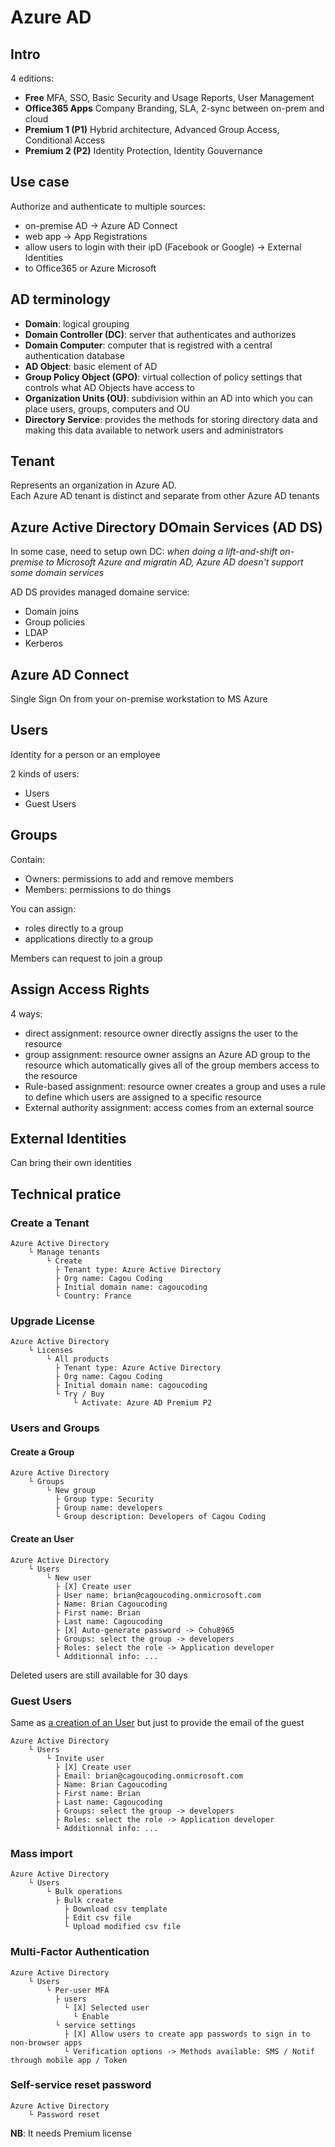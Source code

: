 # Azure AD

## Intro  

4 editions:  

- **Free** MFA, SSO, Basic Security and Usage Reports, User Management  
- **Office365 Apps** Company Branding, SLA, 2-sync between on-prem and cloud  
- **Premium 1 (P1)** Hybrid architecture, Advanced Group Access, Conditional Access  
- **Premium 2 (P2)** Identity Protection, Identity Gouvernance  

## Use case  

Authorize and authenticate to multiple sources:

- on-premise AD -> Azure AD Connect  
- web app -> App Registrations  
- allow users to login with their ipD (Facebook or Google) -> External Identities  
- to Office365 or Azure Microsoft  

## AD terminology  

- **Domain**: logical grouping  
- **Domain Controller (DC)**: server that authenticates and authorizes  
- **Domain Computer**: computer that is registred with a central authentication database  
- **AD Object**: basic element of AD  
- **Group Policy Object (GPO)**: virtual collection of policy settings
that controls what AD Objects have access to  
- **Organization Units (OU)**: subdivision within an AD into which you can place
users, groups, computers and OU  
- **Directory Service**: provides the methods for storing directory data and
making this data available to network users and administrators  

## Tenant

Represents an organization in Azure AD.  
Each Azure AD tenant is distinct and separate from other Azure AD tenants  

## Azure Active Directory DOmain Services (AD DS)  

In some case, need to setup own DC: *when doing a lift-and-shift on-premise 
to Microsoft Azure and migratin AD, Azure AD doesn't support some domain services*  

AD DS provides managed domaine service:  
- Domain joins  
- Group policies  
- LDAP  
- Kerberos  

## Azure AD Connect  

Single Sign On from your on-premise workstation to MS Azure  

## Users  

Identity for a person or an employee  

2 kinds of users:  
- Users  
- Guest Users  

## Groups  

Contain:  
- Owners: permissions to add and remove members  
- Members: permissions to do things  

You can assign:  
- roles directly to a group  
- applications directly to a group  

Members can request to join a group  

## Assign Access Rights

4 ways:  
- direct assignment: resource owner directly assigns the user to the resource  
- group assignment: resource owner assigns an Azure AD group to the resource 
which automatically gives all of the group members access to the resource  
- Rule-based assignment: resource owner creates a group and uses a rule to define 
which users are assigned to a specific resource  
- External authority assignment: access comes from an external source  

## External Identities  

Can bring their own identities

## Technical pratice

### Create a Tenant  

```
Azure Active Directory
    └ Manage tenants
        └ Create
          ├ Tenant type: Azure Active Directory
          ├ Org name: Cagou Coding
          ├ Initial domain name: cagoucoding
          └ Country: France
```

### Upgrade License

```
Azure Active Directory
    └ Licenses
        └ All products
          ├ Tenant type: Azure Active Directory
          ├ Org name: Cagou Coding
          ├ Initial domain name: cagoucoding
          └ Try / Buy
              └ Activate: Azure AD Premium P2   
```

### Users and Groups  

#### Create a Group  

```
Azure Active Directory
    └ Groups
        └ New group
          ├ Group type: Security
          ├ Group name: developers
          └ Group description: Developers of Cagou Coding
```

#### Create an User  

```
Azure Active Directory
    └ Users
        └ New user
          ├ [X] Create user 
          ├ User name: brian@cagoucoding.onmicrosoft.com
          ├ Name: Brian Cagoucoding
          ├ First name: Brian
          ├ Last name: Cagoucoding
          ├ [X] Auto-generate password -> Cohu8965
          ├ Groups: select the group -> developers
          ├ Roles: select the role -> Application developer
          └ Additionnal info: ...
```

Deleted users are still available for 30 days  

### Guest Users  

Same as [a creation of an User](#create-an-user) but just to provide the email 
of the guest  

```
Azure Active Directory
    └ Users
        └ Invite user
          ├ [X] Create user 
          ├ Email: brian@cagoucoding.onmicrosoft.com
          ├ Name: Brian Cagoucoding
          ├ First name: Brian
          ├ Last name: Cagoucoding
          ├ Groups: select the group -> developers
          ├ Roles: select the role -> Application developer
          └ Additionnal info: ...
```

### Mass import  

```
Azure Active Directory
    └ Users
        └ Bulk operations
          ├ Bulk create 
            ├ Download csv template
            ├ Edit csv file
            └ Upload modified csv file
```

### Multi-Factor Authentication  

```
Azure Active Directory
    └ Users
        └ Per-user MFA
          ├ users 
            └ [X] Selected user
              └ Enable
          └ service settings 
            ├ [X] Allow users to create app passwords to sign in to non-browser apps
            └ Verification options -> Methods available: SMS / Notif through mobile app / Token
```

### Self-service reset password  

```
Azure Active Directory
    └ Password reset
```

**NB**: It needs Premium license  